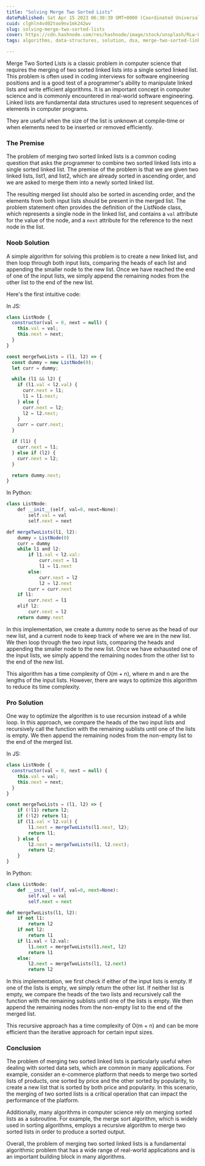 ```yaml
---
title: "Solving Merge Two Sorted Lists"
datePublished: Sat Apr 15 2023 06:30:39 GMT+0000 (Coordinated Universal Time)
cuid: clghln4vd02too9nv1mk242wv
slug: solving-merge-two-sorted-lists
cover: https://cdn.hashnode.com/res/hashnode/image/stock/unsplash/RLw-UC03Gwc/upload/f66c930c12065551ccd793d883baa24e.jpeg
tags: algorithms, data-structures, solution, dsa, merge-two-sorted-linked-lists

---
```


Merge Two Sorted Lists is a classic problem in computer science that requires the merging of two sorted linked lists into a single sorted linked list. This problem is often used in coding interviews for software engineering positions and is a good test of a programmer's ability to manipulate linked lists and write efficient algorithms. It is an important concept in computer science and is commonly encountered in real-world software engineering. Linked lists are fundamental data structures used to represent sequences of elements in computer programs.

They are useful when the size of the list is unknown at compile-time or when elements need to be inserted or removed efficiently.

### The Premise

The problem of merging two sorted linked lists is a common coding question that asks the programmer to combine two sorted linked lists into a single sorted linked list. The premise of the problem is that we are given two linked lists, list1, and list2, which are already sorted in ascending order, and we are asked to merge them into a newly sorted linked list.

The resulting merged list should also be sorted in ascending order, and the elements from both input lists should be present in the merged list. The problem statement often provides the definition of the ListNode class, which represents a single node in the linked list, and contains a `val` attribute for the value of the node, and a `next` attribute for the reference to the next node in the list.

### Noob Solution

A simple algorithm for solving this problem is to create a new linked list, and then loop through both input lists, comparing the heads of each list and appending the smaller node to the new list. Once we have reached the end of one of the input lists, we simply append the remaining nodes from the other list to the end of the new list.

Here's the first intuitive code:

In JS:

```javascript
class ListNode {
  constructor(val = 0, next = null) {
    this.val = val;
    this.next = next;
  }
}

const mergeTwoLists = (l1, l2) => {
  const dummy = new ListNode(0);
  let curr = dummy;

  while (l1 && l2) {
    if (l1.val < l2.val) {
      curr.next = l1;
      l1 = l1.next;
    } else {
      curr.next = l2;
      l2 = l2.next;
    }
    curr = curr.next;
  }

  if (l1) {
    curr.next = l1;
  } else if (l2) {
    curr.next = l2;
  }

  return dummy.next;
}
```

In Python:

```javascript
class ListNode:
    def __init__(self, val=0, next=None):
        self.val = val
        self.next = next

def mergeTwoLists(l1, l2):
    dummy = ListNode(0)
    curr = dummy
    while l1 and l2:
        if l1.val < l2.val:
            curr.next = l1
            l1 = l1.next
        else:
            curr.next = l2
            l2 = l2.next
        curr = curr.next
    if l1:
        curr.next = l1
    elif l2:
        curr.next = l2
    return dummy.next
```

In this implementation, we create a dummy node to serve as the head of our new list, and a current node to keep track of where we are in the new list. We then loop through the two input lists, comparing the heads and appending the smaller node to the new list. Once we have exhausted one of the input lists, we simply append the remaining nodes from the other list to the end of the new list.

This algorithm has a time complexity of O(m + n), where m and n are the lengths of the input lists. However, there are ways to optimize this algorithm to reduce its time complexity.

### Pro Solution

One way to optimize the algorithm is to use recursion instead of a while loop. In this approach, we compare the heads of the two input lists and recursively call the function with the remaining sublists until one of the lists is empty. We then append the remaining nodes from the non-empty list to the end of the merged list.

In JS:

```javascript
class ListNode {
  constructor(val = 0, next = null) {
    this.val = val;
    this.next = next;
  }
}

const mergeTwoLists = (l1, l2) => {
    if (!l1) return l2;
    if (!l2) return l1;
    if (l1.val < l2.val) {
        l1.next = mergeTwoLists(l1.next, l2);
        return l1;
    } else {
        l2.next = mergeTwoLists(l1, l2.next);
        return l2;
    }
}
```

In Python:

```python
class ListNode:
    def __init__(self, val=0, next=None):
        self.val = val
        self.next = next

def mergeTwoLists(l1, l2):
    if not l1:
        return l2
    if not l2:
        return l1
    if l1.val < l2.val:
        l1.next = mergeTwoLists(l1.next, l2)
        return l1
    else:
        l2.next = mergeTwoLists(l1, l2.next)
        return l2
```

In this implementation, we first check if either of the input lists is empty. If one of the lists is empty, we simply return the other list. If neither list is empty, we compare the heads of the two lists and recursively call the function with the remaining sublists until one of the lists is empty. We then append the remaining nodes from the non-empty list to the end of the merged list.

This recursive approach has a time complexity of O(m + n) and can be more efficient than the iterative approach for certain input sizes.

### Conclusion

The problem of merging two sorted linked lists is particularly useful when dealing with sorted data sets, which are common in many applications. For example, consider an e-commerce platform that needs to merge two sorted lists of products, one sorted by price and the other sorted by popularity, to create a new list that is sorted by both price and popularity. In this scenario, the merging of two sorted lists is a critical operation that can impact the performance of the platform.

Additionally, many algorithms in computer science rely on merging sorted lists as a subroutine. For example, the merge sort algorithm, which is widely used in sorting algorithms, employs a recursive algorithm to merge two sorted lists in order to produce a sorted output.

Overall, the problem of merging two sorted linked lists is a fundamental algorithmic problem that has a wide range of real-world applications and is an important building block in many algorithms.